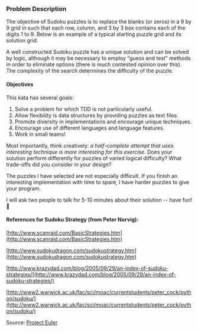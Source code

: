 ### Problem Description

The objective of Sudoku puzzles is to replace the blanks (or zeros) in a 9 by 9 grid in such that each row, column, and 3 by 3 box contains each of the digits 1 to 9. Below is an example of a typical starting puzzle grid and its solution grid.

A well constructed Sudoku puzzle has a unique solution and can be solved by logic, although it may be necessary to employ "guess and test" methods in order to eliminate options (there is much contested opinion over this). The complexity of the search determines the difficulty of the puzzle.

#### Objectives

This kata has several goals:

1. Solve a problem for which TDD is not particularly useful.
2. Allow flexibility is data structures by providing puzzles as text files.
3. Promote diversity in implementations and encourage unique techniques.
4. Encourage use of different languages and language features.
5. Work in small teams!

Most importantly, think creatively: *a half-complete attempt that uses interesting technique is more interesting for this exercise*. Does your solution perform differently for puzzles of varied logical difficulty? What trade-offs did you consider in your design?

The puzzles I have selected are not especially difficult. If you finish an interesting implementation with time to spare, I have harder puzzles to give your program.

I will ask two people to talk for 5-10 minutes about their solution -- have fun! :100:

#### References for Sudoku Strategy (from Peter Norvig):
[http://www.scanraid.com/BasicStrategies.htm](http://www.scanraid.com/BasicStrategies.htm)

[http://www.sudokudragon.com/sudokustrategy.htm](http://www.sudokudragon.com/sudokustrategy.htm)

[http://www.krazydad.com/blog/2005/09/29/an-index-of-sudoku-strategies/](http://www.krazydad.com/blog/2005/09/29/an-index-of-sudoku-strategies/)

[http://www2.warwick.ac.uk/fac/sci/moac/currentstudents/peter_cock/python/sudoku/](http://www2.warwick.ac.uk/fac/sci/moac/currentstudents/peter_cock/python/sudoku/)

Source:
[Project Euler](http://projecteuler.net/index.php?section=problems&id=96)
